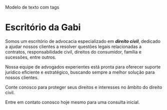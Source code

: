 Modelo de texto com tags
<!DOCTYPE html>
<html lang="pt-br">
 <head>
    <meta charset="UTF-8">
    <title>CARSTUNING</title>
</head>
<body>
<h1><strong>Escritório da Gabi</h1></strong>
<!-- h1 = título --> 

 <!-- *Esse é um comentário explicando a função da tag-->
<!--strong = negrito --> 

 <!-- *Esse é um comentário explicando a função da tag-->
<p>Somos um escritório de advocacia especializado em <em><strong>direito civil</strong></em>, dedicado a ajudar nossos clientes a resolver questões legais relacionadas a contratos, responsabilidade civil, direitos do consumidor, família e sucessões, entre outros.</p>
<p>Nossa equipe de advogados experientes está pronta para oferecer suporte jurídico eficiente e estratégico, buscando sempre a melhor solução para nossos clientes.</p>
<p>Conte conosco para proteger seus direitos e interesses no âmbito do direito civil. </p>
<p>Entre em contato conosco hoje mesmo para uma consulta inicial.</p>
<!-- p = parágrafo --> <!-- *Esse é um comentário explicando a função da tag-->
<!-- em = itálico --> 

 <!-- *Esse é um comentário explicando a função da tag-->
</body>
</html>
